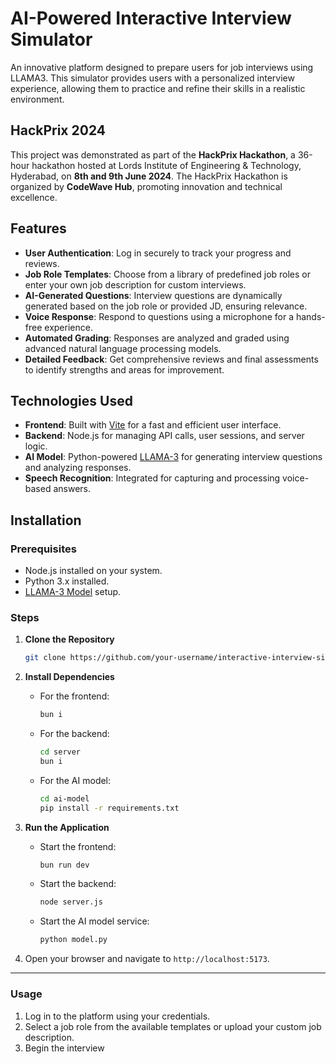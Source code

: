 # AI-Powered Interactive Interview Simulator

An innovative platform designed to prepare users for job interviews using LLAMA3. This simulator provides users with a personalized interview experience, allowing them to practice and refine their skills in a realistic environment.



## HackPrix 2024

This project was demonstrated as part of the **HackPrix Hackathon**, a 36-hour hackathon hosted at Lords Institute of Engineering & Technology, Hyderabad, on **8th and 9th June 2024**. The HackPrix Hackathon is organized by **CodeWave Hub**, promoting innovation and technical excellence.










## Features

- **User Authentication**: Log in securely to track your progress and reviews.
- **Job Role Templates**: Choose from a library of predefined job roles or enter your own job description for custom interviews.
- **AI-Generated Questions**: Interview questions are dynamically generated based on the job role or provided JD, ensuring relevance.
- **Voice Response**: Respond to questions using a microphone for a hands-free experience.
- **Automated Grading**: Responses are analyzed and graded using advanced natural language processing models.
- **Detailed Feedback**: Get comprehensive reviews and final assessments to identify strengths and areas for improvement.

## Technologies Used

- **Frontend**: Built with [Vite](https://vitejs.dev/) for a fast and efficient user interface.
- **Backend**: Node.js for managing API calls, user sessions, and server logic.
- **AI Model**: Python-powered [LLAMA-3](https://github.com/facebookresearch/llama) for generating interview questions and analyzing responses.
- **Speech Recognition**: Integrated for capturing and processing voice-based answers.

## Installation

### Prerequisites
- Node.js installed on your system.
- Python 3.x installed.
- [LLAMA-3 Model](https://github.com/facebookresearch/llama) setup.

### Steps

1. **Clone the Repository**
   ```bash
   git clone https://github.com/your-username/interactive-interview-simulator.git
    ```

2. **Install Dependencies**
   - For the frontend:
     ```bash
     bun i
     ```
   - For the backend:
     ```bash
     cd server
     bun i
     ```
   - For the AI model:
     ```bash
     cd ai-model
     pip install -r requirements.txt
     ```

3. **Run the Application**
   - Start the frontend:
     ```bash
     bun run dev
     ```
   - Start the backend:
     ```bash
     node server.js
     ```
   - Start the AI model service:
     ```bash
     python model.py
     ```

4. Open your browser and navigate to `http://localhost:5173`.

---

### Usage

1. Log in to the platform using your credentials.
2. Select a job role from the available templates or upload your custom job description.
3. Begin the interview

